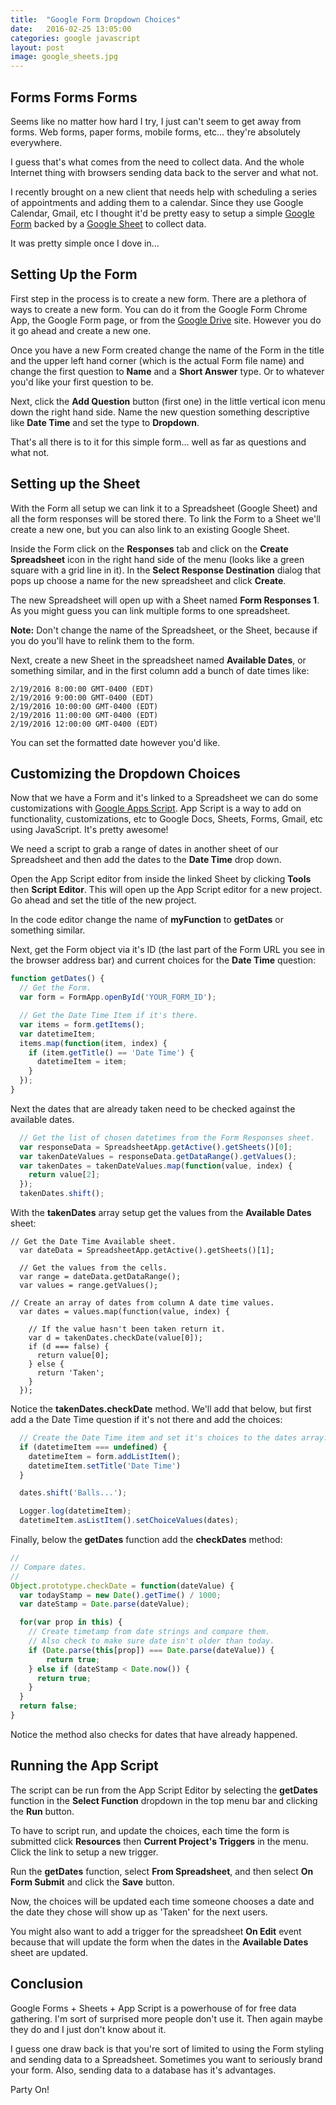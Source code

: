```yaml
---
title:  "Google Form Dropdown Choices"
date:   2016-02-25 13:05:00
categories: google javascript
layout: post
image: google_sheets.jpg
---
```


## Forms Forms Forms

Seems like no matter how hard I try, I just can't seem to get away from forms.  Web forms, paper forms, mobile forms, etc… they're absolutely everywhere.

I guess that's what comes from the need to collect data.  And the whole Internet thing with browsers sending data back to the server and what not.

I recently brought on a new client that needs help with scheduling a series of appointments and adding them to a calendar.  Since they use Google Calendar, Gmail, etc I thought it'd be pretty easy to setup a simple [Google Form](https://www.google.com/forms/about/) backed by a [Google Sheet](https://www.google.com/sheets/about/) to collect data.

It was pretty simple once I dove in…

<!--more-->

## Setting Up the Form

First step in the process is to create a new form.  There are a plethora of ways to create a new form.  You can do it from the Google Form Chrome App, the Google Form page, or from the [Google Drive](https://www.google.com/drive/) site.  However you do it go ahead and create a new one.

Once you have a new Form created change the name of the Form in the title and the upper left hand corner (which is the actual Form file name) and change the first question to **Name** and a **Short Answer** type.  Or to whatever you'd like your first question to be.

Next, click the **Add Question** button (first one) in the little vertical icon menu down the right hand side.  Name the new question something descriptive like **Date Time** and set the type to **Dropdown**.

That's all there is to it for this simple form… well as far as questions and what not.

## Setting up the Sheet

With the Form all setup we can link it to a Spreadsheet (Google Sheet) and all the form responses will be stored there.  To link the Form to a Sheet we'll create a new one, but you can also link to an existing Google Sheet.

Inside the Form click on the **Responses** tab and click on the **Create Spreadsheet** icon in the right hand side of the menu (looks like a green square with a grid line in it).  In the **Select Response Destination** dialog that pops up choose a name for the new spreadsheet and click **Create**.

The new Spreadsheet will open up with a Sheet named **Form Responses 1**.  As you might guess you can link multiple forms to one spreadsheet.  

**Note:** Don't change the name of the Spreadsheet, or the Sheet, because if you do you'll have to relink them to the form.  

Next, create a new Sheet in the spreadsheet named **Available Dates**, or something similar, and in the first column add a bunch of date times like:

```
2/19/2016 8:00:00 GMT-0400 (EDT)
2/19/2016 9:00:00 GMT-0400 (EDT)
2/19/2016 10:00:00 GMT-0400 (EDT)
2/19/2016 11:00:00 GMT-0400 (EDT)
2/19/2016 12:00:00 GMT-0400 (EDT)
```

You can set the formatted date however you'd like.

## Customizing the Dropdown Choices

Now that we have a Form and it's linked to a Spreadsheet we can do some customizations with [Google Apps Script](https://developers.google.com/apps-script/).  App Script is a way to add on functionality, customizations, etc to Google Docs, Sheets, Forms, Gmail, etc using JavaScript.  It's pretty awesome!

We need a script to grab a range of dates in another sheet of our Spreadsheet and then add the dates to the **Date Time** drop down.

Open the App Script editor from inside the linked Sheet by clicking **Tools** then **Script Editor**.  This will open up the App Script editor for a new project.  Go ahead and set the title of the new project.

In the code editor change the name of **myFunction** to **getDates** or something similar.

Next, get the Form object via it's ID (the last part of the Form URL you see in the browser address bar) and current choices for the **Date Time** question:

```javascript
function getDates() {
  // Get the Form.
  var form = FormApp.openById('YOUR_FORM_ID');

  // Get the Date Time Item if it's there.
  var items = form.getItems();
  var datetimeItem;
  items.map(function(item, index) {
    if (item.getTitle() == 'Date Time') {
      datetimeItem = item;
    }
  });
}
```

Next the dates that are already taken need to be checked against the available dates.

```javascript
  // Get the list of chosen datetimes from the Form Responses sheet.
  var responseData = SpreadsheetApp.getActive().getSheets()[0];
  var takenDateValues = responseData.getDataRange().getValues();
  var takenDates = takenDateValues.map(function(value, index) {
    return value[2];
  });
  takenDates.shift();
```

With the **takenDates** array setup get the values from the **Available Dates** sheet:

```
// Get the Date Time Available sheet.
  var dateData = SpreadsheetApp.getActive().getSheets()[1];

  // Get the values from the cells.
  var range = dateData.getDataRange();
  var values = range.getValues();

// Create an array of dates from column A date time values.
  var dates = values.map(function(value, index) {

    // If the value hasn't been taken return it.
    var d = takenDates.checkDate(value[0]);
    if (d === false) {
      return value[0];
    } else {
      return 'Taken';
    }
  });
```

Notice the **takenDates.checkDate** method.  We'll add that below, but first add a the Date Time question if it's not there and add the choices:

```Javascript
  // Create the Date Time item and set it's choices to the dates array.
  if (datetimeItem === undefined) {
    datetimeItem = form.addListItem();
    datetimeItem.setTitle('Date Time')
  }

  dates.shift('Balls...');

  Logger.log(datetimeItem);
  datetimeItem.asListItem().setChoiceValues(dates);
```

Finally, below the **getDates** function add the **checkDates** method:

```javascript
//
// Compare dates.
//
Object.prototype.checkDate = function(dateValue) {
  var todayStamp = new Date().getTime() / 1000;
  var dateStamp = Date.parse(dateValue);

  for(var prop in this) {
    // Create timetamp from date strings and compare them.
    // Also check to make sure date isn't older than today.
    if (Date.parse(this[prop]) === Date.parse(dateValue)) {
        return true;
    } else if (dateStamp < Date.now()) {
      return true;
    }
  }
  return false;
}
```

Notice the method also checks for dates that have already happened.

## Running the App Script

The script can be run from the App Script Editor by selecting the **getDates** function in the **Select Function** dropdown in the top menu bar and clicking the **Run** button.

To have to script run, and update the choices, each time the form is submitted click **Resources** then **Current Project's Triggers** in the menu.  Click the link to setup a new trigger.

Run the **getDates** function, select **From Spreadsheet**, and then select **On Form Submit** and click the **Save** button.

Now, the choices will be updated each time someone chooses a date and the date they chose will show up as 'Taken' for the next users.

You might also want to add a trigger for the spreadsheet **On Edit** event because that will update the form when the dates in the **Available Dates** sheet are updated.

## Conclusion

Google Forms + Sheets + App Script is a powerhouse of for free data gathering.  I'm sort of surprised more people don't use it.  Then again maybe they do and I just don't know about it.

I guess one draw back is that you're sort of limited to using the Form styling and sending data to a Spreadsheet.  Sometimes you want to seriously brand your form.  Also, sending data to a database has it's advantages.

Party On!
